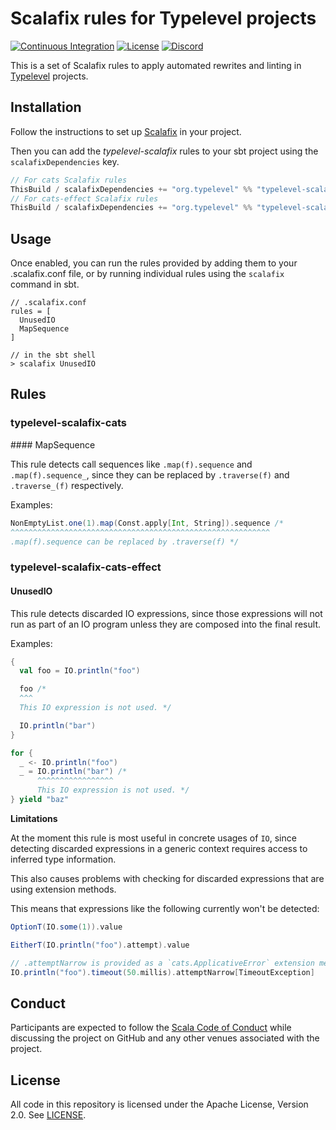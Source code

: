 # Scalafix rules for Typelevel projects

[![Continuous Integration](https://github.com/typelevel/typelevel-scalafix/actions/workflows/ci.yml/badge.svg)](https://github.com/typelevel/typelevel-scalafix/actions/workflows/ci.yml)
[![License](https://img.shields.io/github/license/typelevel/typelevel-scalafix.svg)](https://opensource.org/licenses/Apache-2.0)
[![Discord](https://img.shields.io/discord/632277896739946517.svg?label=&logo=discord&logoColor=ffffff&color=404244&labelColor=6A7EC2)](https://discord.gg/D7wY3aH7BQ)

This is a set of Scalafix rules to apply automated rewrites and linting in [Typelevel](https://github.com/typelevel) projects.

## Installation

Follow the instructions to set up [Scalafix](https://scalacenter.github.io/scalafix/docs/users/installation.html) in your project.

Then you can add the *typelevel-scalafix* rules to your sbt project using the `scalafixDependencies` key.

```scala
// For cats Scalafix rules
ThisBuild / scalafixDependencies += "org.typelevel" %% "typelevel-scalafix-cats" % "0.1.0-SNAPSHOT"
// For cats-effect Scalafix rules
ThisBuild / scalafixDependencies += "org.typelevel" %% "typelevel-scalafix-cats-effect" % "0.1.0-SNAPSHOT"
```

## Usage

Once enabled, you can run the rules provided by adding them to your .scalafix.conf file, or by running individual rules using the `scalafix` command in sbt.

```
// .scalafix.conf
rules = [
  UnusedIO
  MapSequence
]
```

```
// in the sbt shell
> scalafix UnusedIO
```

## Rules

### typelevel-scalafix-cats

#### MapSequence

This rule detects call sequences like `.map(f).sequence` and `.map(f).sequence_`, since they can be replaced by `.traverse(f)` and `.traverse_(f)` respectively.

Examples:

```scala
NonEmptyList.one(1).map(Const.apply[Int, String]).sequence /*
^^^^^^^^^^^^^^^^^^^^^^^^^^^^^^^^^^^^^^^^^^^^^^^^^^^^^^^^^^
.map(f).sequence can be replaced by .traverse(f) */
```

### typelevel-scalafix-cats-effect

#### UnusedIO

This rule detects discarded IO expressions, since those expressions will not run as part of an IO program unless they are composed into the final result.

Examples:

```scala
{
  val foo = IO.println("foo")

  foo /*
  ^^^
  This IO expression is not used. */

  IO.println("bar")
}

for {
  _ <- IO.println("foo")
  _ = IO.println("bar") /*
      ^^^^^^^^^^^^^^^^^
      This IO expression is not used. */
} yield "baz"
```

**Limitations**

At the moment this rule is most useful in concrete usages of `IO`, since detecting discarded expressions in a generic context requires access to inferred type information.

This also causes problems with checking for discarded expressions that are using extension methods.

This means that expressions like the following currently won't be detected:

```scala
OptionT(IO.some(1)).value

EitherT(IO.println("foo").attempt).value

// .attemptNarrow is provided as a `cats.ApplicativeError` extension method
IO.println("foo").timeout(50.millis).attemptNarrow[TimeoutException]
```

## Conduct

Participants are expected to follow the [Scala Code of Conduct](https://www.scala-lang.org/conduct/) while discussing the project on GitHub and any other venues associated with the project.

## License

All code in this repository is licensed under the Apache License, Version 2.0.  See [LICENSE](./LICENSE).
